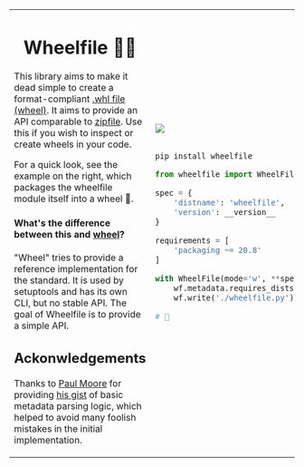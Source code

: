 

<table style="border: none">
<tr style="border: none">
<td style="border: none">
<h1 style='border-bottom-style: none' align="center"> Wheelfile 🔪🧀</h1>

This library aims to make it dead simple to create a format-compliant [.whl
file (wheel)](https://pythonwheels.com/). It aims to provide an API comparable
to [zipfile](https://docs.python.org/3/library/zipfile.html). Use this if you
wish to inspect or create wheels in your code.

For a quick look, see the example on the right, which packages the wheelfile
module itself into a wheel 🤸.

#### What's the difference between this and [wheel](https://pypi.org/project/wheel/)?

"Wheel" tries to provide a reference implementation for the standard. It is used
by setuptools and has its own CLI, but no stable API. The goal of Wheelfile is
to provide a simple API.

## Ackonwledgements

Thanks to [Paul Moore](https://github.com/pfmoore) for providing
[his gist](https://gist.github.com/pfmoore/20f3654ca33f8b14f0fcb6dfa1a6b469)
of basic metadata parsing logic, which helped to avoid many foolish mistakes
in the initial implementation.

</td>
<td style="border: none">

<br/>
<img src="https://img.shields.io/pypi/v/wheelfile?style=for-the-badge"/>
<br/>
<br/>

```
pip install wheelfile
```

```py
from wheelfile import WheelFile, __version__

spec = {
    'distname': 'wheelfile',
    'version': __version__
}

requirements = [
    'packaging ~= 20.8'
]

with WheelFile(mode='w', **spec) as wf:
    wf.metadata.requires_dists = requirements
    wf.write('./wheelfile.py')

# 🧀
```

<br/>
<br/>

</td>
</tr>
